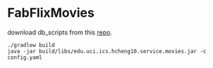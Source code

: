 # FabFlixMovies

download db\_scripts from this [repo](https://github.com/klefstad-teaching/cs122b-be3-dbscripts).

```
./gradlew build
java -jar build/libs/edu.uci.ics.hcheng10.service.movies.jar -c config.yaml 
```
